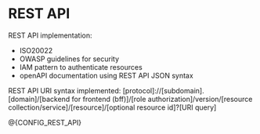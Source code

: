 # REST API

REST API implementation:

- ISO20022
- OWASP guidelines for security 
- IAM pattern to authenticate resources
- openAPI documentation using REST API JSON syntax

REST API URI syntax implemented:
[protocol]://[subdomain].[domain]/[backend for frontend (bff)]/[role authorization]/version/[resource collection/service]/[resource]/[optional resource id]?[URI query]

@{CONFIG_REST_API}